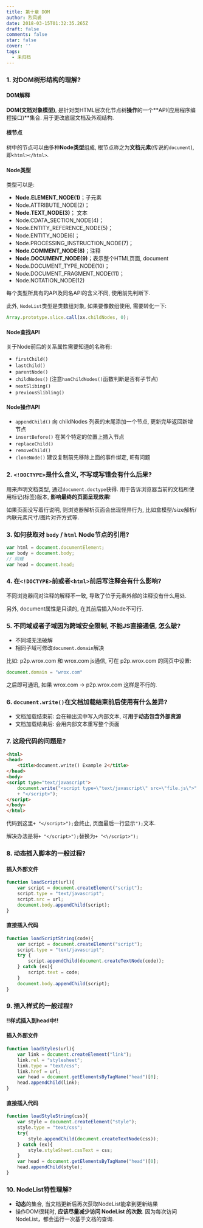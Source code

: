 ```yaml
---
title: 第十章 DOM
author: 烈风裘
date: 2018-03-15T01:32:35.265Z
draft: false
comments: false
star: false
cover: ''
tags: 
  - 未归档
---
```



### 1. 对DOM树形结构的理解?

#### DOM解释

**DOM(文档对象模型)**, 是针对类HTML层次化节点树**操作**的一个**API(应用程序编程接口)**集合. 用于更改底层文档及外观结构.

#### 根节点

树中的节点可以由多种**Node类型**组成, 根节点称之为**文档元素**(传说的`document`), 即`<html></html>`.

#### Node类型

类型可以是: 

- **Node.ELEMENT_NODE(1)**；子元素
- Node.ATTRIBUTE_NODE(2)； 
- **Node.TEXT_NODE(3)**； 文本
- Node.CDATA_SECTION_NODE(4)；
- Node.ENTITY_REFERENCE_NODE(5)；
- Node.ENTITY_NODE(6)； 
- Node.PROCESSING_INSTRUCTION_NODE(7)； 
- **Node.COMMENT_NODE(8)**；注释
- **Node.DOCUMENT_NODE(9)**；表示整个HTML页面, document
- Node.DOCUMENT_TYPE_NODE(10)； 
- Node.DOCUMENT_FRAGMENT_NODE(11)； 
- Node.NOTATION_NODE(12)

每个类型所具有的API及同名API的含义不同, 使用前先判断下.

此外, `NodeList`类型是类数组对象, 如果要像数组使用, 需要转化一下:

```js
Array.prototype.slice.call(xx.childNodes, 0);
```

#### Node查找API

关于Node前后的关系属性需要知道的名称有:

- `firstChild()`
- `lastChild()`
- `parentNode()`
- `childNodes()` (注意`hanChildNodes()`函数判断是否有子节点)
- `nextSlibing()`
- `previousSlibling()`

#### Node操作API

- `appendChild()` 向 childNodes 列表的末尾添加一个节点, 更新完毕返回新增节点
- `insertBefore()` 在某个特定的位置上插入节点
- `replaceChild()`
- `removeChild()`
- `cloneNode()` 建议复制前先移除上面的事件绑定, IE有问题


### 2. `<!DOCTYPE>`是什么含义, 不写或写错会有什么后果?

用来声明文档类型, 通过`document.doctype`获得. 用于告诉浏览器当前的文档所使用标记(标签)版本, **影响最终的页面呈现效果**!

如果页面没写着行说明, 则浏览器解析页面会出现怪异行为, 比如盒模型/size解析/内联元素尺寸/图片对齐方式等.

### 3. 如何获取对 `body` / `html` Node节点的引用?

```js
var html = document.documentElement;
var body = document.body;
// 同理
var head = document.head;
```


### 4. 在`<!DOCTYPE>`前或者`<html>`前后写注释会有什么影响?

不同浏览器间对注释的解释不一致, 导致了位于<html>元素外部的注释没有什么用处.

另外, document属性是只读的, 在其前后插入Node不可行.

### 5. 不同域或者子域因为跨域安全限制, 不能JS直接通信, 怎么破?

- 不同域无法破解
- 相同子域可修改`document.domain`解决

比如: p2p.wrox.com 和 wrox.com js通信, 可在 p2p.wrox.com 的网页中设置:

```js
document.domain = "wrox.com"
```

之后即可通讯,  如果 wrox.com -> p2p.wrox.com 这样是不行的.


### 6. `document.write()`在文档加载结束前后使用有什么差异?

- 文档加载结束前: 会在输出流中写入内部文本, 可**用于动态包含外部资源**
- 文档加载结束后: 会用内部文本重写整个页面


### 7. 这段代码的问题是?

```html
<html> 
<head>
	<title>document.write() Example 2</title> 
</head> 
<body>
<script type="text/javascript">
	document.write("<script type=\"text/javascript\" src=\"file.js\">" 
	+ "</script>");
</script> 
</body> 
</html>
```

代码到这里`+ "</script>");`会终止, 页面最后一行显示`");`文本. 

解决办法是将`+ "</script>");`替换为`+ "<\/script>");`

### 8. 动态插入脚本的一般过程?

#### 插入外部文件

```js
function loadScript(url){ 
	var script = document.createElement("script"); 
	script.type = "text/javascript"; 
	script.src = url; 
	document.body.appendChild(script); 
}
```

#### 直接插入代码

```js
function loadScriptString(code){
	var script = document.createElement("script"); 
	script.type = "text/javascript"; 
	try {
		script.appendChild(document.createTextNode(code)); 
	} catch (ex){
		script.text = code; 
	} 
	document.body.appendChild(script);
}

```

### 9. 插入样式的一般过程?

**!!样式插入到head中!!**

#### 插入外部文件

```js
function loadStyles(url){ 
	var link = document.createElement("link");
	link.rel = "stylesheet"; 
	link.type = "text/css"; 
	link.href = url; 
	var head = document.getElementsByTagName("head")[0]; 
	head.appendChild(link);
}
```

#### 直接插入代码

```js
function loadStyleString(css){ 
	var style = document.createElement("style");
	style.type = "text/css"; 	
	try{
		style.appendChild(document.createTextNode(css)); 
	} catch (ex){
		style.styleSheet.cssText = css; 
	} 
	var head = document.getElementsByTagName("head")[0]; 
	head.appendChild(style);
}
```

### 10. NodeList特性理解?

- **动态**的集合, 当文档更新后再次获取NodeList能拿到更新结果
- 操作DOM很耗时, **应该尽量减少访问 NodeList 的次数**. 因为每次访问 NodeList，都会运行一次基于文档的查询.


